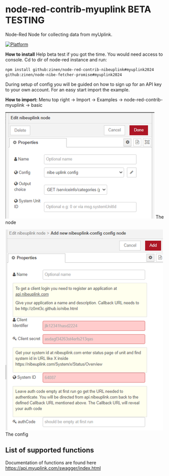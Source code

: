 # node-red-contrib-myuplink BETA TESTING
Node-Red Node for collecting data from myUplink.

[![Platform](https://img.shields.io/badge/platform-Node--RED-red.svg)](https://nodered.org)


**How to install**
Help beta test if you got the time. You would need access to console. Cd to dir of node-red instance and run:
```
npm install github:zinen/node-red-contrib-nibeuplink#myuplink2024 github:zinen/node-nibe-fetcher-promise#myuplink2024
```

During setup of config you will be guided on how to sign up for an API key to your own account. For an easy start import the example.

**How to import:**
Menu top right -> Import -> Examples -> node-red-contrib-myuplink -> basic

![](image/node.png) The node


![](image/config.png) The config

## List of supported functions

Documentation of functions are found here https://api.myuplink.com/swagger/index.html